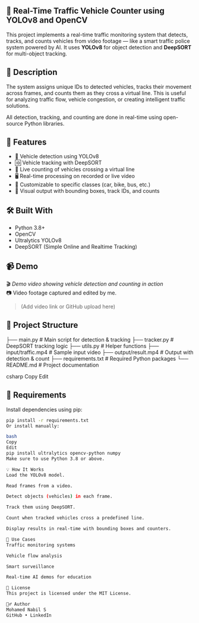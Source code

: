 ## 🚦 Real-Time Traffic Vehicle Counter using YOLOv8 and OpenCV

This project implements a real-time traffic monitoring system that detects, tracks, and counts vehicles from video footage — like a smart traffic police system powered by AI. It uses **YOLOv8** for object detection and **DeepSORT** for multi-object tracking.

## 📝 Description

The system assigns unique IDs to detected vehicles, tracks their movement across frames, and counts them as they cross a virtual line. This is useful for analyzing traffic flow, vehicle congestion, or creating intelligent traffic solutions.

All detection, tracking, and counting are done in real-time using open-source Python libraries.

## 🚀 Features

- 🚗 Vehicle detection using YOLOv8
- 🆔 Vehicle tracking with DeepSORT
- 🔢 Live counting of vehicles crossing a virtual line
- 🖥️ Real-time processing on recorded or live video
- 🎯 Customizable to specific classes (car, bike, bus, etc.)
- 🎥 Visual output with bounding boxes, track IDs, and counts

## 🛠️ Built With

- Python 3.8+
- OpenCV
- Ultralytics YOLOv8
- DeepSORT (Simple Online and Realtime Tracking)

## 📹 Demo

🎬 *Demo video showing vehicle detection and counting in action*  
📷 Video footage captured and edited by me.

> (Add video link or GitHub upload here)

## 📁 Project Structure

├── main.py # Main script for detection & tracking
├── tracker.py # DeepSORT tracking logic
├── utils.py # Helper functions
├── input/traffic.mp4 # Sample input video
├── output/result.mp4 # Output with detection & count
├── requirements.txt # Required Python packages
└── README.md # Project documentation

csharp
Copy
Edit

## 🧾 Requirements

Install dependencies using pip:

```bash
pip install -r requirements.txt
Or install manually:

bash
Copy
Edit
pip install ultralytics opencv-python numpy
Make sure to use Python 3.8 or above.

💡 How It Works
Load the YOLOv8 model.

Read frames from a video.

Detect objects (vehicles) in each frame.

Track them using DeepSORT.

Count when tracked vehicles cross a predefined line.

Display results in real-time with bounding boxes and counters.

📌 Use Cases
Traffic monitoring systems

Vehicle flow analysis

Smart surveillance

Real-time AI demos for education

📄 License
This project is licensed under the MIT License.

🙋‍♂️ Author
Mohamed Nabil S
GitHub • LinkedIn
